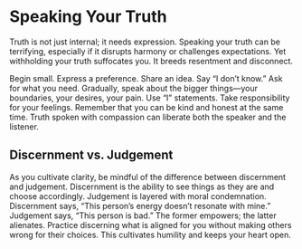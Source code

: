# Speaking Your Truth


Truth is not just internal; it needs expression. Speaking your truth can be terrifying, especially if it disrupts harmony or challenges expectations. Yet withholding your truth suffocates you. It breeds resentment and disconnect.

Begin small. Express a preference. Share an idea. Say “I don’t know.” Ask for what you need. Gradually, speak about the bigger things—your boundaries, your desires, your pain. Use “I” statements. Take responsibility for your feelings. Remember that you can be kind and honest at the same time. Truth spoken with compassion can liberate both the speaker and the listener.


## Discernment vs. Judgement


As you cultivate clarity, be mindful of the difference between discernment and judgement. Discernment is the ability to see things as they are and choose accordingly. Judgement is layered with moral condemnation. Discernment says, “This person’s energy doesn’t resonate with mine.” Judgement says, “This person is bad.” The former empowers; the latter alienates.
Practice discerning what is aligned for you without making others wrong for their choices. This cultivates humility and keeps your heart open.
